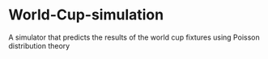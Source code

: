 # World-Cup-simulation
A simulator that predicts the results of the world cup fixtures using Poisson distribution theory 
